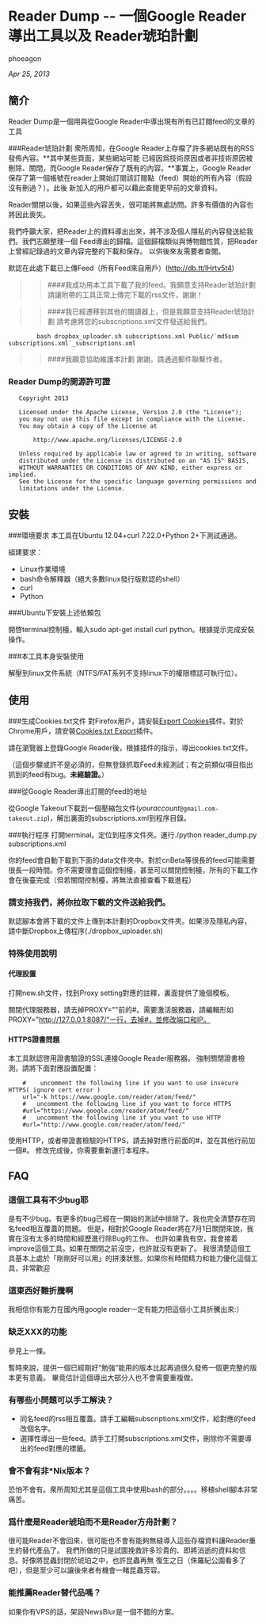 Reader Dump -- 一個Google Reader導出工具以及 Reader琥珀計劃
===========================

phoeagon

*Apr 25, 2013*

## 簡介
Reader Dump是一個用與從Google Reader中導出現有所有已訂閱feed的文章的工具

###Reader琥珀計劃
衆所周知，在Google Reader上存檔了許多網站既有的RSS發佈內容。**其中某些頁面，某些網站可能
已經因爲技術原因或者非技術原因被刪除、關閉，而Google Reader保存了既有的內容。**事實上，Google
Reader保存了第一個帳號在reader上開始訂閱該訂閱點（feed）開始的所有內容（假設沒有刪過？）。此後
新加入的用戶都可以藉此查閱更早前的文章資料。

Reader關閉以後，如果這些內容丟失，很可能將無處訪問。許多有價值的內容也將因此喪失。

我們呼籲大家，把Reader上的資料導出出來，將不涉及個人隱私的內容發送給我們。我們志願整理一個
Feed導出的歸檔。這個歸檔類似與博物館性質，把Reader上曾經記錄過的文章內容完整的下載和保存。
以供後來友需要者查閱。

默認在此處下載已上傳Feed（所有Feed來自用戶）(http://db.tt/lHrtv5t4)

>>####我成功用本工具下載了我的feed。我願意支持Reader琥珀計劃
>> 請讓附帶的工具正常上傳完下載的rss文件，謝謝！

>>####我已經遷移到其他的閱讀器上，但是我願意支持Reader琥珀計劃
>>請考慮將您的subscriptions.xml文件發送給我們。

            bash dropbox_uploader.sh subscriptions.xml Public/`md5sum subscriptions.xml`_subscriptions.xml

>>####我願意協助維護本計劃
>>謝謝。請通過郵件聯繫作者。

### Reader Dump的開源許可證

       Copyright 2013

       Licensed under the Apache License, Version 2.0 (the "License");
       you may not use this file except in compliance with the License.
       You may obtain a copy of the License at

           http://www.apache.org/licenses/LICENSE-2.0

       Unless required by applicable law or agreed to in writing, software
       distributed under the License is distributed on an "AS IS" BASIS,
       WITHOUT WARRANTIES OR CONDITIONS OF ANY KIND, either express or implied.
       See the License for the specific language governing permissions and
       limitations under the License.

## 安裝
###環境要求
本工具在Ubuntu 12.04+curl 7.22.0+Python 2+下測試通過。

組建要求：
+ Linux作業環境
+ bash命令解釋器（絕大多數linux發行版默認的shell）
+ curl
+ Python

###Ubuntu下安裝上述依賴包

開啓terminal控制檯，輸入sudo apt-get install curl python。根據提示完成安裝操作。

###本工具本身安裝使用

解壓到linux文件系統（NTFS/FAT系列不支持linux下的權限標誌可執行位）。

## 使用

###生成Cookies.txt文件
對Firefox用戶，請安裝[Export Cookies](https://addons.mozilla.org/en-us/firefox/addon/export-cookies)插件。對於Chrome用戶，請安裝[Cookies.txt Export](https://chrome.google.com/webstore/detail/cookietxt-export/lopabhfecdfhgogdbojmaicoicjekelh?hl=en)插件。

請在瀏覽器上登錄Google Reader後，根據插件的指示，導出cookies.txt文件。

（這個步驟或許不是必須的，但無登錄抓取Feed未經測試；有之前類似項目指出抓到的feed有bug。**未經驗證。**）

###從Google Reader導出訂閱的feed的地址

從Google Takeout下載到一個壓縮包文件(*youraccount*`@gmail.com-takeout.zip`)，解出裏面的subscriptions.xml到程序目錄。

###執行程序
打開terminal。定位到程序文件夾。運行./python reader_dump.py subscriptions.xml

你的feed會自動下載到下面的data文件夾中。對於cnBeta等很長的feed可能需要很長一段時間。你不需要理會這個控制檯，甚至可以關閉控制檯，所有的下載工作會在後臺完成（但若關閉控制檯，將無法直接查看下載進程）

### 請支持我們，將你拉取下載的文件送給我們。
默認腳本會將下載的文件上傳到本計劃的Dropbox文件夾。如果涉及隱私內容，請中斷Dropbox上傳程序(./dropbox_uploader.sh)

### 特殊使用說明
#### 代理設置
打開new.sh文件，找到Proxy setting對應的註釋，裏面提供了幾個模板。

關閉代理服務器，請去掉PROXY=""前的#。需要激活服務器，請編輯形如PROXY="http://127.0.0.1:8087/"一行，去掉#，並修改端口和IP。

#### HTTPS證書問題
本工具默認啓用證書驗證的SSL連接Google Reader服務器。
強制關閉證書檢測，請將下面對應設置配置：

        #    uncomment the following line if you want to use insecure HTTPS( ignore cert error )
        url="-k https://www.google.com/reader/atom/feed/"
        #   uncomment the following line if you want to force HTTPS
        #url="https://www.google.com/reader/atom/feed/"
        #   uncomment the following line if you want to use HTTP
        #url="http://www.google.com/reader/atom/feed/"

使用HTTP，或者帶證書檢驗的HTTPS，請去掉對應行前面的#，並在其他行前加一個#。
修改完成後，你需要重新運行本程序。

## FAQ
### 這個工具有不少bug耶
是有不少bug。有更多的bug已經在一開始的測試中排除了。我也完全清楚存在同名feed相互覆蓋的問題。
但是，相對於Google Reader將在7月1日關閉來說，我實在沒有太多的時間和經歷進行除Bug的工作。
也許如果我有空，我會接着improve這個工具。如果在關閉之前沒空，也許就沒有更新了。
我很清楚這個工具基本上處於「剛剛好可以用」的拼湊狀態。如果你有時間精力和能力優化這個工具，非常歡迎

### 這東西好難折騰啊
我相信你有能力在國內用google reader一定有能力把這個小工具折騰出來:）

### 缺乏XXX的功能
參見上一條。

暫時來說，提供一個已經剛好“勉強”能用的版本比起再過很久發佈一個更完整的版本更有意義。
畢竟估計這個導出大部分人也不會需要重複做。

### 有哪些小問題可以手工解決？
+ 同名feed的rss相互覆蓋。請手工編輯subscriptions.xml文件，給對應的feed改個名字。
+ 選擇性導出一些feed。請手工打開subscriptions.xml文件，刪除你不需要導出的feed對應的<outline>標籤。

### 會不會有非*Nix版本？
恐怕不會有。衆所周知尤其是這個工具中使用bash的部分。。。。移植shell腳本非常痛苦。

### 爲什麼是Reader琥珀而不是Reader方舟計劃？
很可能Reader不會回來，很可能也不會有能夠無縫導入這些存檔資料讓Reader重生的替代產品了。
我們所做的只是試圖挽救許多珍貴的、即將消逝的資料和信息。好像將昆蟲封閉於琥珀之中，也許昆蟲再無
復生之日（侏羅紀公園看多了吧），但是至少可以讓後來者有機會一睹昆蟲芳容。

### 能推薦Reader替代品嗎？
如果你有VPS的話，架設NewsBlur是一個不錯的方案。
